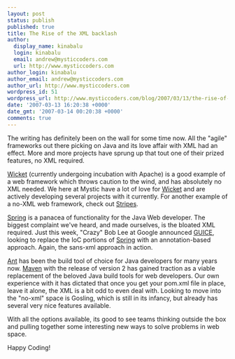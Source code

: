 ```yaml
---
layout: post
status: publish
published: true
title: The Rise of the XML backlash
author:
  display_name: kinabalu
  login: kinabalu
  email: andrew@mysticcoders.com
  url: http://www.mysticcoders.com
author_login: kinabalu
author_email: andrew@mysticcoders.com
author_url: http://www.mysticcoders.com
wordpress_id: 51
wordpress_url: http://www.mysticcoders.com/blog/2007/03/13/the-rise-of-the-xml-backlash/
date: '2007-03-13 16:20:38 +0000'
date_gmt: '2007-03-14 00:20:38 +0000'
comments: true
---
```

The writing has definitely been on the wall for some time now.  All the "agile" frameworks out there picking on Java and its love affair with XML had an effect.  More and more projects have sprung up that tout one of their prized features, no XML required.

<a href="http://wicket.sourceforge.net/">Wicket</a> (currently undergoing incubation with Apache) is a good example of a web framework which throws caution to the wind, and has absolutely no XML needed.  We here at Mystic have a lot of love for <a href="http://wicket.sourceforge.net/">Wicket</a> and are actively developing several projects with it currently.  For another example of a no-XML web framework, check out <a href="http://mc4j.org/confluence/display/stripes/Home">Stripes</a>.

<a href="http://www.springframework.org/">Spring</a> is a panacea of functionality for the Java Web developer.  The biggest complaint we've heard, and made ourselves, is the bloated XML required.  Just this week, "Crazy" Bob Lee at Google announced <a href="http://code.google.com/p/google-guice/">GUICE</a>, looking to replace the IoC portions of <a href="http://www.springframework.org/">Spring</a> with an annotation-based approach.  Again, the sans-xml approach in action.

<a href="http://ant.apache.org">Ant</a> has been the build tool of choice for Java developers for many years now.  <a href="http://maven.apache.org/">Maven</a> with the release of version 2 has gained traction as a viable replacement of the beloved Java build tools for web developers.  Our own experience with it has dictated that once you get your pom.xml file in place, leave it alone, the XML is a bit odd to even deal with.  Looking to move into the "no-xml" space is Gosling, which is still in its infancy, but already has several very nice features available.

With all the options available, its good to see teams thinking outside the box and pulling together some interesting new ways to solve problems in web space.

Happy Coding!

